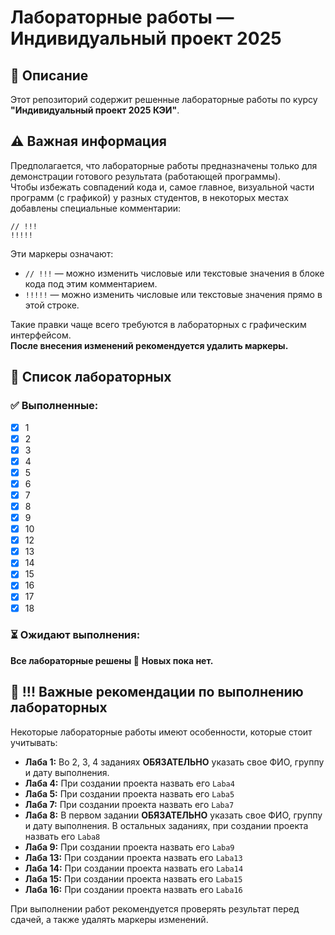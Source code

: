 # Лабораторные работы — Индивидуальный проект 2025  

## 📌 Описание  
Этот репозиторий содержит решенные лабораторные работы по курсу **"Индивидуальный проект 2025 КЭИ"**.  

## ⚠️ Важная информация  
Предполагается, что лабораторные работы предназначены только для демонстрации готового результата (работающей программы).  
Чтобы избежать совпадений кода и, самое главное, визуальной части программ (с графикой) у разных студентов, в некоторых местах добавлены специальные комментарии:  

`// !!!`  
`!!!!!`  

Эти маркеры означают:  
- `// !!!` — можно изменить числовые или текстовые значения в блоке кода под этим комментарием.  
- `!!!!!` — можно изменить числовые или текстовые значения прямо в этой строке.  

Такие правки чаще всего требуются в лабораторных с графическим интерфейсом.  
**После внесения изменений рекомендуется удалить маркеры.**  

## 📜 Список лабораторных  
### ✅ Выполненные:
- [x] 1
- [x] 2
- [x] 3
- [x] 4  
- [x] 5  
- [x] 6
- [x] 7  
- [x] 8
- [x] 9
- [x] 10
- [x] 12
- [x] 13
- [x] 14
- [x] 15
- [x] 16
- [x] 17
- [x] 18

### ⏳ Ожидают выполнения:  

**Все лабораторные решены 🎉**
**Новых пока нет.**

## 📌 **!!!** Важные рекомендации по выполнению лабораторных  

Некоторые лабораторные работы имеют особенности, которые стоит учитывать:  

- **Лаба 1:**
	Во 2, 3, 4 заданиях **ОБЯЗАТЕЛЬНО** указать свое ФИО, группу и дату выполнения. 
- **Лаба 4:**
	При создании проекта назвать его `Laba4`
- **Лаба 5:**
	При создании проекта назвать его `Laba5`
- **Лаба 7:**
	При создании проекта назвать его `Laba7`
- **Лаба 8:**
	В первом задании **ОБЯЗАТЕЛЬНО** указать свое ФИО, группу и дату выполнения.
	В остальных заданиях, при создании проекта назвать его `Laba8`
- **Лаба 9:**
	При создании проекта назвать его `Laba9`
- **Лаба 13:**
    При создании проекта назвать его `Laba13`
- **Лаба 14:**
	При создании проекта назвать его `Laba14`
- **Лаба 15:**
	При создании проекта назвать его `Laba15`
- **Лаба 16:**
	При создании проекта назвать его `Laba16`
	
При выполнении работ рекомендуется проверять результат перед сдачей, а также удалять маркеры изменений.